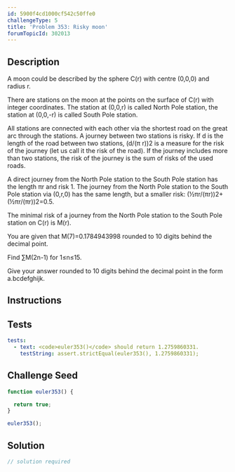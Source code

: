 ```yaml
---
id: 5900f4cd1000cf542c50ffe0
challengeType: 5
title: 'Problem 353: Risky moon'
forumTopicId: 302013
---
```


## Description
<section id='description'>
A moon could be described by the sphere C(r) with centre (0,0,0) and radius r.



There are stations on the moon at the points on the surface of C(r) with integer coordinates. The station at (0,0,r) is called North Pole station, the station at (0,0,-r) is called South Pole station.



All stations are connected with each other via the shortest road on the great arc through the stations. A journey between two stations is risky. If d is the length of the road between two stations, (d/(π r))2 is a measure for the risk of the journey (let us call it the risk of the road). If the journey includes more than two stations, the risk of the journey is the sum of risks of the used roads.



A direct journey from  the North Pole station to the South Pole station has the length πr and risk 1. The journey from the North Pole station to the South Pole station via (0,r,0) has the same length, but a smaller risk: (½πr/(πr))2+(½πr/(πr))2=0.5.



The minimal risk of a journey from the North Pole station to the South Pole station on C(r) is M(r).



You are given that M(7)=0.1784943998  rounded to 10 digits behind the decimal point.



Find ∑M(2n-1) for 1≤n≤15.



Give your answer rounded to 10 digits behind the decimal point in the form a.bcdefghijk.
</section>

## Instructions
<section id='instructions'>

</section>

## Tests
<section id='tests'>

```yml
tests:
  - text: <code>euler353()</code> should return 1.2759860331.
    testString: assert.strictEqual(euler353(), 1.2759860331);

```

</section>

## Challenge Seed
<section id='challengeSeed'>

<div id='js-seed'>

```js
function euler353() {

  return true;
}

euler353();
```

</div>



</section>

## Solution
<section id='solution'>

```js
// solution required
```

</section>
